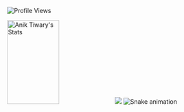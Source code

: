 ![Profile Views](https://komarev.com/ghpvc/?username=Anik-08&color=blueviolet&style=flat-square&label=Profile+Views&base=500)

<img width="49%" height="195px" src="https://github-readme-stats.vercel.app/api?username=Anik-08&show_icons=true&count_private=true&hide_border=true&title_color=6C63FF&icon_color=6C63FF&text_color=c9d1d9&bg_color=0d1117" alt="Anik Tiwary's Stats" />

<img src="https://github-readme-stats.vercel.app/api/top-langs/?username=Anik-08&layout=compact&hide_border=true&title_color=6C63FF&text_color=c9d1d9&bg_color=0d1117" />

<img src="https://raw.githubusercontent.com/Anik-08/Anik-08/output/github-contribution-grid-snake.svg" alt="Snake animation" />
